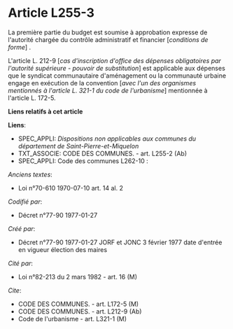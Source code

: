 # Article L255-3

La première partie du budget est soumise à approbation expresse de l'autorité chargée du contrôle administratif et financier
[*conditions de forme*] .

L'article L. 212-9 [*cas d'inscription d'office des dépenses obligatoires par l'autorité supérieure - pouvoir de
substitution*] est applicable aux dépenses que le syndicat communautaire d'aménagement ou la communauté urbaine engage en
exécution de la convention [*avec l'un des organismes mentionnés à l'article L. 321-1 du code de l'urbanisme*] mentionnée à
l'article L. 172-5.

**Liens relatifs à cet article**

**Liens**:

  - SPEC_APPLI: *Dispositions non applicables aux communes du département de Saint-Pierre-et-Miquelon*
  - TXT_ASSOCIE: CODE DES COMMUNES. - art. L255-2 (Ab)
  - SPEC_APPLI: Code des communes L262-10 :

_Anciens textes_:

  - Loi n°70-610 1970-07-10 art. 14 al. 2

_Codifié par_:

  - Décret n°77-90 1977-01-27

_Créé par_:

  - Décret n°77-90 1977-01-27 JORF et JONC 3 février 1977 date d'entrée en vigueur élection des maires

_Cité par_:

  - Loi n°82-213 du 2 mars 1982 - art. 16 (M)

_Cite_:

  - CODE DES COMMUNES. - art. L172-5 (M)
  - CODE DES COMMUNES. - art. L212-9 (Ab)
  - Code de l'urbanisme - art. L321-1 (M)
